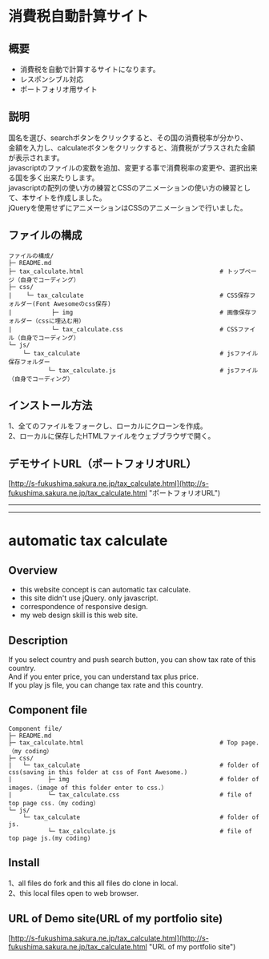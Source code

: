 # 消費税自動計算サイト
## 概要
* 消費税を自動で計算するサイトになります。
* レスポンシブル対応
* ポートフォリオ用サイト
## 説明
国名を選び、searchボタンをクリックすると、その国の消費税率が分かり、  
金額を入力し、calculateボタンをクリックすると、消費税がプラスされた金額が表示されます。  
javascriptのファイルの変数を追加、変更する事で消費税率の変更や、選択出来る国を多く出来たりします。  
javascriptの配列の使い方の練習とCSSのアニメーションの使い方の練習として、本サイトを作成しました。  
jQueryを使用せずにアニメーションはCSSのアニメーションで行いました。
## ファイルの構成
```
ファイルの構成/
├─ README.md
├─ tax_calculate.html                                      # トップページ（自身でコーディング）
├─ css/
|    └─ tax_calculate                                      # CSS保存フォルダー(Font Awesomeのcss保存)
|           ├─ img                                         # 画像保存フォルダー（cssに埋込む用）
|           └─ tax_calculate.css                           # CSSファイル（自身でコーディング）
└─ js/
    └─ tax_calculate                                       # jsファイル保存フォルダー
           └─ tax_calculate.js                             # jsファイル（自身でコーディング）   
```
## インストール方法
1、全てのファイルをフォークし、ローカルにクローンを作成。  
2、ローカルに保存したHTMLファイルをウェブブラウザで開く。  
## デモサイトURL（ポートフォリオURL）
[http://s-fukushima.sakura.ne.jp/tax_calculate.html](http://s-fukushima.sakura.ne.jp/tax_calculate.html "ポートフォリオURL")

***
***

# automatic tax calculate
## Overview
* this website concept is can automatic tax calculate.
* this site didn't use jQuery. only javascript.
* correspondence of responsive design.
* my web design skill is this web site.
## Description
If you select country and push search button, you can show tax rate of this country.  
And if you enter price, you can understand tax plus price.  
If you play js file, you can change tax rate and this country.
## Component file
```
Component file/
├─ README.md
├─ tax_calculate.html                                      # Top page.（my coding）
├─ css/
|   └─ tax_calculate                                       # folder of css(saving in this folder at css of Font Awesome.)
|          ├─ img                                          # folder of images.（image of this folder enter to css.）
|          └─ tax_calculate.css                            # file of top page css.（my coding）
└─ js/
    └─ tax_calculate                                       # folder of js.
           └─ tax_calculate.js                             # file of top page js.(my coding)
```
## Install
1、all files do fork and this all files do clone in local.  
2、this local files open to web browser.  
## URL of Demo site(URL of my portfolio site)
[http://s-fukushima.sakura.ne.jp/tax_calculate.html](http://s-fukushima.sakura.ne.jp/tax_calculate.html "URL of my portfolio site")
